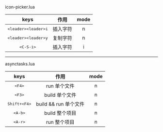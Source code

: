 icon-picker.lua

|               keys               |   作用   | mode |
| :------------------------------: | :------: | :--: |
| <kbd>\<leader\>\<leader\>i</kbd> | 插入字符 |  n   |
| <kbd>\<leader\>\<leader\>y</kbd> | 复制字符 |  n   |
|       <kbd>\<C-S-i\></kbd>       | 插入字符 |  i   |

---

asynctasks.lua

|          keys           |         作用          | mode |
| :---------------------: | :-------------------: | :--: |
|    <kbd>\<F4\></kbd>    |     run 单个文件      |  n   |
|    <kbd>\<F3\></kbd>    |    build 单个文件     |  n   |
| <kbd>Shift+\<F4\></kbd> | build && run 单个文件 |  n   |
|   <kbd>\<A-b\></kbd>    |    build 整个项目     |  n   |
|   <kbd>\<A-r\></kbd>    |     run 整个项目      |  n   |
